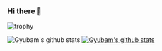 ### Hi there 👋

<!--
**Gyubam/Gyubam** is a ✨ _special_ ✨ repository because its `README.md` (this file) appears on your GitHub profile.

Here are some ideas to get you started:

- 🔭 I’m currently working on ...
- 🌱 I’m currently learning ...
- 👯 I’m looking to collaborate on ...
- 🤔 I’m looking for help with ...
- 💬 Ask me about ...
- 📫 How to reach me: ...
- 😄 Pronouns: ...
- ⚡ Fun fact: ...
-->


![trophy](https://github-profile-trophy.vercel.app/?username=Gyubam)


![Gyubam's github stats](https://github-readme-stats.vercel.app/api?username=Gyubam&show_icons=true)
[![Gyubam's github stats](https://github-readme-stats.vercel.app/api/top-langs/?username=Gyubam&show_icons=true&hide_border=true&title_color=004386&icon_color=004386&layout=compact)](https://github.com/Gyubam)
